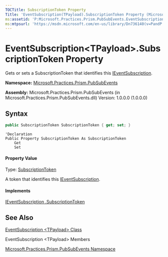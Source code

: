 ```yaml
---
TOCTitle: SubscriptionToken Property
Title: 'EventSubscription(TPayload).SubscriptionToken Property (Microsoft.Practices.Prism.PubSubEvents)'
ms:assetid: 'P:Microsoft.Practices.Prism.PubSubEvents.EventSubscription\`1.SubscriptionToken'
ms:mtpsurl: 'https://msdn.microsoft.com/en-us/library/Dn736140(v=PandP.50)'
---
```


# EventSubscription&lt;TPayload&gt;.SubscriptionToken Property

Gets or sets a SubscriptionToken that identifies this [IEventSubscription](https://msdn.microsoft.com/en-us/library/microsoft.practices.prism.pubsubevents.ieventsubscription(v=pandp.50)).

**Namespace:** [Microsoft.Practices.Prism.PubSubEvents](https://msdn.microsoft.com/en-us/library/microsoft.practices.prism.pubsubevents(v=pandp.50))

**Assembly:** Microsoft.Practices.Prism.PubSubEvents (in Microsoft.Practices.Prism.PubSubEvents.dll) Version: 1.0.0.0 (1.0.0.0)

## Syntax

```C#
public SubscriptionToken SubscriptionToken { get; set; }
```

```VB
'Declaration
Public Property SubscriptionToken As SubscriptionToken
	Get
	Set
```

#### Property Value
Type: [SubscriptionToken](https://msdn.microsoft.com/en-us/library/microsoft.practices.prism.pubsubevents.subscriptiontoken(v=pandp.50))

A token that identifies this [IEventSubscription](https://msdn.microsoft.com/en-us/library/microsoft.practices.prism.pubsubevents.ieventsubscription(v=pandp.50)).
#### Implements
[IEventSubscription .SubscriptionToken](https://msdn.microsoft.com/en-us/library/microsoft.practices.prism.pubsubevents.ieventsubscription.subscriptiontoken(v=pandp.50))

## See Also

[EventSubscription &lt;TPayload&gt; Class](https://msdn.microsoft.com/en-us/library/dn683956(v=pandp.50))

EventSubscription &lt;TPayload&gt; Members

[Microsoft.Practices.Prism.PubSubEvents Namespace](https://msdn.microsoft.com/en-us/library/microsoft.practices.prism.pubsubevents(v=pandp.50))
